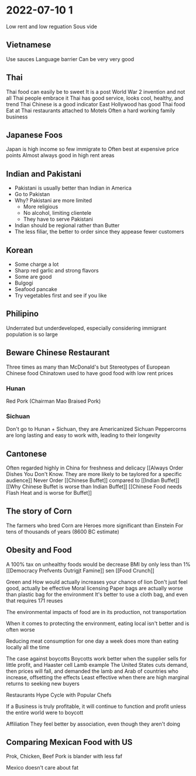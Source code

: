 # 2022-07-10 1
Low rent and low reguation
Sous vide
## Vietnamese
Use sauces
Language barrier
Can be very very good
## Thai
Thai food can easily be to sweet
It is a post World War 2 invention and not all Thai people embrace it
Thai has good service, looks cool, healthy, and trend
Thai Chinese is a good indicator
East Hollywood has good Thai food
Eat at Thai restaurants attached to Motels
Often a hard working family business
## Japanese Foos
Japan is high income so few immigrate to 
Often best at expensive price points
Almost always good in high rent areas
## Indian and Pakistani
- Pakistani is usually better than Indian in America
- Go to Pakistan
- Why? Pakistani are more limited
	- More religious
	- No alcohol, limiting clientele
	- They have to serve Pakistani
- Indian should be regional rather than Butter
- The less filiar, the better to order since they appease fewer customers
## Korean
- Some charge a lot
- Sharp red garlic and strong flavors
- Some are good
- Bulgogi
- Seafood pancake
- Try vegetables first and see if you like
## Philipino
Underrated but underdeveloped, especially considering immigrant population is so large
## Beware Chinese Restaurant
Three times as many than McDonald's but 
Stereotypes of European Chinese food
Chinatown used to have good food with low rent prices
### Hunan
Red Pork (Chairman Mao Braised Pork)
### Sichuan
Don't go to Hunan + Sichuan, they are Americanized
Sichuan Peppercorns are long lasting and easy to work with, leading to their longevity
## Cantonese
Often regarded highly in China for freshness and delicacy
[[Always Order Dishes You Don't Know. They are more likely to be taylored for a specific audience]]
Never Order [[Chinese Buffet]] compared to [[Indian Buffet]]
[[Why Chinese Buffet is worse than Indian Buffet]]
[[Chinese Food needs Flash Heat and is worse for Buffet]]
## The story of Corn
The farmers who bred Corn are Heroes more significant than Einstein
For tens of thousands of years (8600 BC estimate)
## Obesity and Food
A 100% tax on unhealthy foods would be decrease BMI by only less than 1%
[[Democracy Prefvents Outrigjt Famine]] sen
[[Food Crunch]]

Green and How would actually increases your chance of lion
Don't just feel good, actually be effective
Moral licensing
Paper bags are actually worse than plastic bag for the environment
It's better to use a cloth bag, and even that requires 171 reuses

The environmental impacts of food are in its production, not transportation

When it comes to protecting the environment, eating local isn't better and is often worse

Reducing meat consumption for one day a week does more than eating  locally all the time

The case against boycotts
Boycotts work better when the supplier sells for little profit, and Haaster cell
Lamb example
The United States cuts demand, then prices will fall, and demanded the lamb and Arab of countries who increase, offsetting the effects
Least effective when there are high marginal returns to seeking new buyers

Restaurants Hype Cycle with Popular Chefs

If a Business is truly profitable, it will continue to function and profit unless the entire world were to boycott 

Affiliation
They feel better by association, even though they aren't doing

## Comparing Mexican Food with US
Prok, Chicken, Beef
Pork is blander with less faf

Mexico doesn't care about fat
